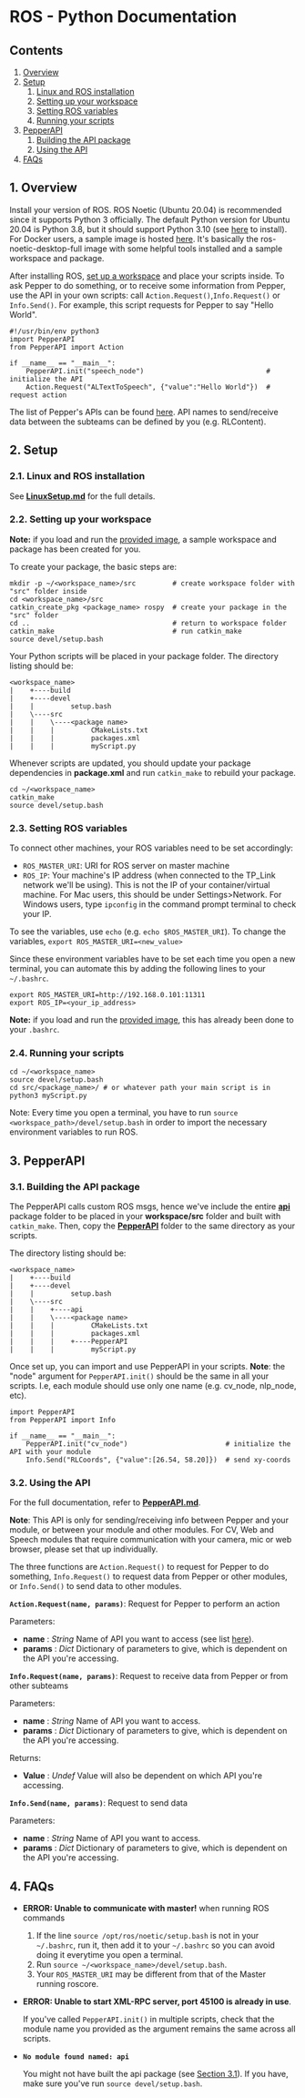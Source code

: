 # ROS - Python Documentation
## Contents
1. [Overview](#1-overview)
2. [Setup](#2-setup)
   1. [Linux and ROS installation](#21-linux-and-ros-installation)
   2. [Setting up your workspace](#22-setting-up-your-workspace)
   3. [Setting ROS variables](#23-setting-ros-variables)
   4. [Running your scripts](#24-running-your-scripts)
3. [PepperAPI](#3-pepperapi)
   1. [Building the API package](#31-building-the-api-package)
   2. [Using the API](#32-using-the-api)
4. [FAQs](#4-faqs)

## 1. Overview
Install your version of ROS. ROS Noetic (Ubuntu 20.04) is recommended since it supports Python 3 officially. The default Python version for Ubuntu 20.04 is Python 3.8, but it should support Python 3.10 (see [here](https://computingforgeeks.com/how-to-install-python-on-ubuntu-linux-system/) to install). For Docker users, a sample image is hosted [here](https://imperiallondon-my.sharepoint.com/:f:/g/personal/rcc22_ic_ac_uk/ErFCcfyKCCNFlZ81R5T2wsMBZ_YBO-EgddnCDjM6Fsgfiw?e=irSsJh). It's basically the ros-noetic-desktop-full image with some helpful tools installed and a sample workspace and package.

After installing ROS, [set up a workspace](#22-setting-up-your-workspace) and place your scripts inside. To ask Pepper to do something, or to receive some information from Pepper, use the API in your own scripts: call ```Action.Request()```,```Info.Request()``` or ```Info.Send()```. For example, this script requests for Pepper to say "Hello World".
```
#!/usr/bin/env python3
import PepperAPI
from PepperAPI import Action

if __name__ == "__main__":	
	PepperAPI.init("speech_node")                              # initialize the API	
	Action.Request("ALTextToSpeech", {"value":"Hello World"})  # request action
```

The list of Pepper's APIs can be found [here](http://doc.aldebaran.com/2-5/naoqi/index.html). API names to send/receive data between the subteams can be defined by you (e.g. RLContent).

## 2. Setup
### 2.1. Linux and ROS installation
See **[LinuxSetup.md](https://github.com/RoboLecturer/RoboLecturer-Code/blob/api/LinuxSetup.md)** for the full details.

### 2.2. Setting up your workspace
**Note:** if you load and run the [provided image](https://imperiallondon-my.sharepoint.com/:f:/g/personal/rcc22_ic_ac_uk/ErFCcfyKCCNFlZ81R5T2wsMBZ_YBO-EgddnCDjM6Fsgfiw?e=irSsJh), a sample workspace and package has been created for you.

To create your package, the basic steps are:
```
mkdir -p ~/<workspace_name>/src         # create workspace folder with "src" folder inside
cd <workspace_name>/src
catkin_create_pkg <package_name> rospy  # create your package in the "src" folder
cd ..                                   # return to workspace folder
catkin_make                             # run catkin_make
source devel/setup.bash
```

Your Python scripts will be placed in your package folder. The directory listing should be:
```
<workspace_name>
|    +----build
|    +----devel
|    |         setup.bash
|    \----src
|    |    \----<package name>
|    |    |         CMakeLists.txt
|    |    |         packages.xml
|    |    |         myScript.py
```

Whenever scripts are updated, you should update your package dependencies in **package.xml** and run ```catkin_make``` to rebuild your package.
```
cd ~/<workspace_name>
catkin_make
source devel/setup.bash
```

### 2.3. Setting ROS variables
To connect other machines, your ROS variables need to be set accordingly:
- ```ROS_MASTER_URI```: URI for ROS server on master machine
- ```ROS_IP```: Your machine's IP address (when connected to the TP_Link network we'll be using). This is not the IP of your container/virtual machine. For Mac users, this should be under Settings>Network. For Windows users, type ```ipconfig``` in the command prompt terminal to check your IP.

To see the variables, use ```echo``` (e.g. ```echo $ROS_MASTER_URI```). To change the variables, ```export ROS_MASTER_URI=<new_value>```

Since these environment variables have to be set each time you open a new terminal, you can automate this by adding the following lines to your ```~/.bashrc```.
```
export ROS_MASTER_URI=http://192.168.0.101:11311
export ROS_IP=<your_ip_address>
```
**Note:** if you load and run the [provided image](https://imperiallondon-my.sharepoint.com/:f:/g/personal/rcc22_ic_ac_uk/ErFCcfyKCCNFlZ81R5T2wsMBZ_YBO-EgddnCDjM6Fsgfiw?e=irSsJh), this has already been done to your ```.bashrc```.

### 2.4. Running your scripts
```
cd ~/<workspace_name>
source devel/setup.bash
cd src/<package_name>/ # or whatever path your main script is in
python3 myScript.py
```

Note: Every time you open a terminal, you have to run ```source <workspace_path>/devel/setup.bash``` in order to import the necessary environment variables to run ROS.

## 3. PepperAPI
### 3.1. Building the API package
The PepperAPI calls custom ROS msgs, hence we've include the entire **[api](https://github.com/RoboLecturer/RoboLecturer-Code/tree/api/api)** package folder to be placed in your **workspace/src** folder and built with ```catkin_make```. Then, copy the **[PepperAPI](https://github.com/RoboLecturer/RoboLecturer-Code/tree/api/PepperAPI)** folder to the same directory as your scripts.

The directory listing should be:
```
<workspace_name>
|    +----build
|    +----devel
|    |         setup.bash
|    \----src
|    |    +----api
|    |    \----<package name>
|    |    |         CMakeLists.txt
|    |    |         packages.xml
|    |    |    +----PepperAPI
|    |    |         myScript.py
```

Once set up, you can import and use PepperAPI in your scripts. **Note**: the "node" argument for ```PepperAPI.init()``` should be the same in all your scripts. I.e, each module should use only one name (e.g. cv_node, nlp_node, etc).
```
import PepperAPI
from PepperAPI import Info

if __name__ == "__main__":	
	PepperAPI.init("cv_node")                        # initialize the API with your module
	Info.Send("RLCoords", {"value":[26.54, 58.20]})  # send xy-coords
```

### 3.2. Using the API
For the full documentation, refer to **[PepperAPI.md](https://github.com/RoboLecturer/RoboLecturer-Code/blob/api/PepperAPI.md)**.

**Note**: This API is only for sending/receiving info between Pepper and your module, or between your module and other modules. For CV, Web and Speech modules that require communication with your camera, mic or web browser, please set that up individually.
  
The three functions are ```Action.Request()``` to request for Pepper to do something, ```Info.Request()``` to request data from Pepper or other modules, or ```Info.Send()``` to send data to other modules.

**```Action.Request(name, params)```**: Request for Pepper to perform an action

Parameters:
- **name** : *String*
  Name of API you want to access (see list [here](http://doc.aldebaran.com/2-5/naoqi/index.html)).
- **params** : *Dict*
  Dictionary of parameters to give, which is dependent on the API you're accessing.

**```Info.Request(name, params)```**: Request to receive data from Pepper or from other subteams

Parameters:
- **name** : *String*
  Name of API you want to access.
- **params** : *Dict*
  Dictionary of parameters to give, which is dependent on the API you're accessing.

Returns:
- **Value** : *Undef*
  Value will also be dependent on which API you're accessing.
  
**```Info.Send(name, params)```**: Request to send data

Parameters:
- **name** : *String*
  Name of API you want to access.
- **params** : *Dict*
  Dictionary of parameters to give, which is dependent on the API you're accessing.
  
## 4. FAQs
- **ERROR: Unable to communicate with master!** when running ROS commands
  1. If the line ```source /opt/ros/noetic/setup.bash``` is not in your ```~/.bashrc```, run it, then add it to your ```~/.bashrc``` so you can avoid doing it everytime you open a terminal.
  2. Run ```source ~/<workspace_name>/devel/setup.bash```.
  3. Your ```ROS_MASTER_URI``` may be different from that of the Master running roscore.
  
- **ERROR: Unable to start XML-RPC server, port 45100 is already in use**. 

  If you've called ```PepperAPI.init()``` in multiple scripts, check that the module name you provided as the argument remains the same across all scripts.

- **```No module found named: api```**

  You might not have built the api package (see [Section 3.1](#31-building-the-api-package)). If you have, make sure you've run ```source devel/setup.bash```.
